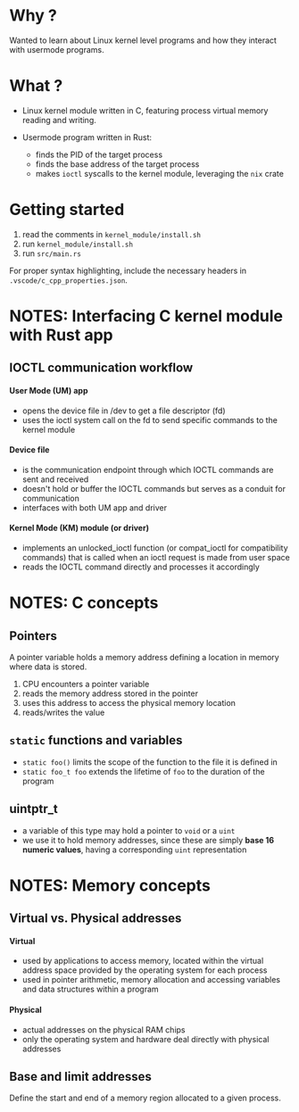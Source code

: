 # Why ?
Wanted to learn about Linux kernel level programs and how they interact with usermode programs.

# What ?

- Linux kernel module written in C, featuring process virtual memory reading and writing. 

- Usermode program written in Rust:
    - finds the PID of the target process
    - finds the base address of the target process
    - makes `ioctl` syscalls to the kernel module, leveraging the `nix` crate

# Getting started
1. read the comments in `kernel_module/install.sh`
2. run `kernel_module/install.sh`
3. run `src/main.rs`

For proper syntax highlighting, include the necessary headers in `.vscode/c_cpp_properties.json`.

# NOTES: Interfacing C kernel module with Rust app

## IOCTL communication workflow
#### User Mode (UM) app
- opens the device file in /dev to get a file descriptor (fd)
- uses the ioctl system call on the fd to send specific commands to the kernel module

#### Device file
- is the communication endpoint through which IOCTL commands are sent and received
- doesn't hold or buffer the IOCTL commands but serves as a conduit for communication
- interfaces with both UM app and driver

#### Kernel Mode (KM) module (or driver)
- implements an unlocked_ioctl function (or compat_ioctl for compatibility commands) that is called when an ioctl request is made from user space
- reads the IOCTL command directly and processes it accordingly

# NOTES: C concepts

## Pointers
A pointer variable holds a memory address defining a location in memory where data is stored.

1. CPU encounters a pointer variable
2. reads the memory address stored in the pointer
3. uses this address to access the physical memory location
4. reads/writes the value

## `static` functions and variables
- `static foo()` limits the scope of the function to the file it is defined in
- `static foo_t foo` extends the lifetime of `foo` to the duration of the program

## uintptr_t
- a variable of this type may hold a pointer to `void` or a `uint`
- we use it to hold memory addresses, since these are simply **base 16 numeric values**, having a corresponding `uint` representation

# NOTES: Memory concepts

## Virtual vs. Physical addresses
#### Virtual
- used by applications to access memory, located within the virtual address space provided by the operating system for each process
- used in pointer arithmetic, memory allocation and accessing variables and data structures within a program

#### Physical
- actual addresses on the physical RAM chips
- only the operating system and hardware deal directly with physical addresses

## Base and limit addresses
Define the start and end of a memory region allocated to a given process.